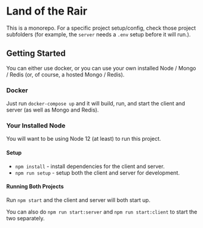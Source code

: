 
# Land of the Rair

This is a monorepo. For a specific project setup/config, check those project subfolders (for example, the `server` needs a `.env` setup before it will run.).

## Getting Started

You can either use docker, or you can use your own installed Node / Mongo / Redis (or, of course, a hosted Mongo / Redis).

### Docker

Just run `docker-compose up` and it will build, run, and start the client and server (as well as Mongo and Redis).

### Your Installed Node

You will want to be using Node 12 (at least) to run this project.

#### Setup

* `npm install` - install dependencies for the client and server.
* `npm run setup` - setup both the client and server for development.

#### Running Both Projects

Run `npm start` and the client and server will both start up.

You can also do `npm run start:server` and `npm run start:client` to start the two separately.